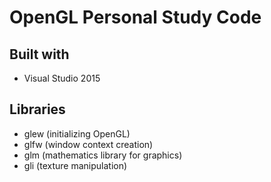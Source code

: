 # OpenGL Personal Study Code

## Built with
* Visual Studio 2015

## Libraries
* glew  (initializing OpenGL)
* glfw  (window context creation)
* glm   (mathematics library for graphics)
* gli   (texture manipulation)

### 